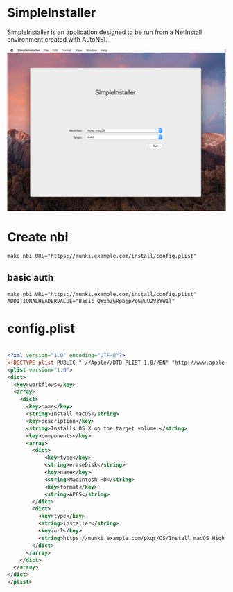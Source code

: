# SimpleInstaller

SimpleInstaller is an application designed to be run from a NetInstall environment created with AutoNBI.  
  
![](assets/screenshot.png)

# Create nbi
```code
make nbi URL="https://munki.example.com/install/config.plist"
```

## basic auth
```code
make nbi URL="https://munki.example.com/install/config.plist" ADDITIONALHEADERVALUE="Basic QWxhZGRpbjpPcGVuU2VzYW1l"
```

# config.plist

```xml

<?xml version="1.0" encoding="UTF-8"?>
<!DOCTYPE plist PUBLIC "-//Apple//DTD PLIST 1.0//EN" "http://www.apple.com/DTDs/PropertyList-1.0.dtd">
<plist version="1.0">
<dict>
  <key>workflows</key>
  <array>
    <dict>
      <key>name</key>
      <string>Install macOS</string>
      <key>description</key>
      <string>Installs OS X on the target volume.</string>
      <key>components</key>
      <array>
        <dict>
            <key>type</key>
            <string>eraseDisk</string>
            <key>name</key>
            <string>Macintosh HD</string>
            <key>format</key>
            <string>APFS</string>
        </dict>
        <dict>
          <key>type</key>
          <string>installer</string>
          <key>url</key>
          <string>https://munki.example.com/pkgs/OS/Install macOS High Sierra Beta-10.13.dmg</string>
        </dict>
      </array>
    </dict>
  </array>
</dict>
</plist>

```

